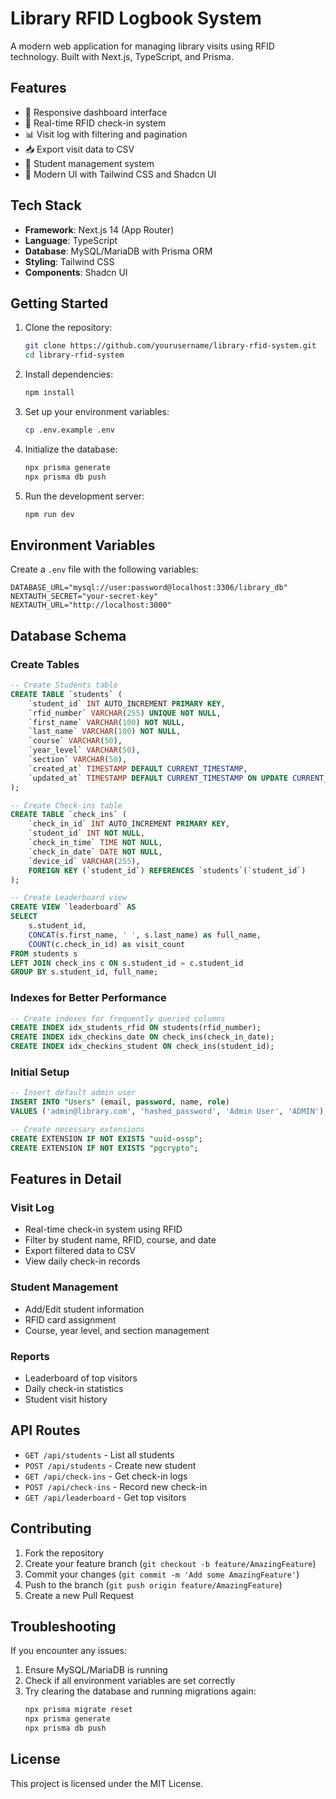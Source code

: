 # Library RFID Logbook System

A modern web application for managing library visits using RFID technology. Built with Next.js, TypeScript, and Prisma.

## Features

- 📱 Responsive dashboard interface
- 🔄 Real-time RFID check-in system
- 📊 Visit log with filtering and pagination
- 📥 Export visit data to CSV
- 👥 Student management system
- 🎨 Modern UI with Tailwind CSS and Shadcn UI

## Tech Stack

- **Framework**: Next.js 14 (App Router)
- **Language**: TypeScript
- **Database**: MySQL/MariaDB with Prisma ORM
- **Styling**: Tailwind CSS
- **Components**: Shadcn UI

## Getting Started

1. Clone the repository:
   ```bash
   git clone https://github.com/yourusername/library-rfid-system.git
   cd library-rfid-system
   ```

2. Install dependencies:
   ```bash
   npm install
   ```

3. Set up your environment variables:
   ```bash
   cp .env.example .env
   ```

4. Initialize the database:
   ```bash
   npx prisma generate
   npx prisma db push
   ```

5. Run the development server:
   ```bash
   npm run dev
   ```

## Environment Variables

Create a `.env` file with the following variables:

```
DATABASE_URL="mysql://user:password@localhost:3306/library_db"
NEXTAUTH_SECRET="your-secret-key"
NEXTAUTH_URL="http://localhost:3000"
```

## Database Schema

### Create Tables

```sql
-- Create Students table
CREATE TABLE `students` (
    `student_id` INT AUTO_INCREMENT PRIMARY KEY,
    `rfid_number` VARCHAR(255) UNIQUE NOT NULL,
    `first_name` VARCHAR(100) NOT NULL,
    `last_name` VARCHAR(100) NOT NULL,
    `course` VARCHAR(50),
    `year_level` VARCHAR(50),
    `section` VARCHAR(50),
    `created_at` TIMESTAMP DEFAULT CURRENT_TIMESTAMP,
    `updated_at` TIMESTAMP DEFAULT CURRENT_TIMESTAMP ON UPDATE CURRENT_TIMESTAMP
);

-- Create Check-ins table
CREATE TABLE `check_ins` (
    `check_in_id` INT AUTO_INCREMENT PRIMARY KEY,
    `student_id` INT NOT NULL,
    `check_in_time` TIME NOT NULL,
    `check_in_date` DATE NOT NULL,
    `device_id` VARCHAR(255),
    FOREIGN KEY (`student_id`) REFERENCES `students`(`student_id`)
);

-- Create Leaderboard view
CREATE VIEW `leaderboard` AS
SELECT 
    s.student_id,
    CONCAT(s.first_name, ' ', s.last_name) as full_name,
    COUNT(c.check_in_id) as visit_count
FROM students s
LEFT JOIN check_ins c ON s.student_id = c.student_id
GROUP BY s.student_id, full_name;
```

### Indexes for Better Performance

```sql
-- Create indexes for frequently queried columns
CREATE INDEX idx_students_rfid ON students(rfid_number);
CREATE INDEX idx_checkins_date ON check_ins(check_in_date);
CREATE INDEX idx_checkins_student ON check_ins(student_id);
```

### Initial Setup

```sql
-- Insert default admin user
INSERT INTO "Users" (email, password, name, role)
VALUES ('admin@library.com', 'hashed_password', 'Admin User', 'ADMIN');

-- Create necessary extensions
CREATE EXTENSION IF NOT EXISTS "uuid-ossp";
CREATE EXTENSION IF NOT EXISTS "pgcrypto";
```

## Features in Detail

### Visit Log

- Real-time check-in system using RFID
- Filter by student name, RFID, course, and date
- Export filtered data to CSV
- View daily check-in records

### Student Management

- Add/Edit student information
- RFID card assignment
- Course, year level, and section management

### Reports

- Leaderboard of top visitors
- Daily check-in statistics
- Student visit history

## API Routes

- `GET /api/students` - List all students
- `POST /api/students` - Create new student
- `GET /api/check-ins` - Get check-in logs
- `POST /api/check-ins` - Record new check-in
- `GET /api/leaderboard` - Get top visitors

## Contributing

1. Fork the repository
2. Create your feature branch (`git checkout -b feature/AmazingFeature`)
3. Commit your changes (`git commit -m 'Add some AmazingFeature'`)
4. Push to the branch (`git push origin feature/AmazingFeature`)
5. Create a new Pull Request

## Troubleshooting

If you encounter any issues:

1. Ensure MySQL/MariaDB is running
2. Check if all environment variables are set correctly
3. Try clearing the database and running migrations again:
   ```bash
   npx prisma migrate reset
   npx prisma generate
   npx prisma db push
   ```

## License

This project is licensed under the MIT License.
